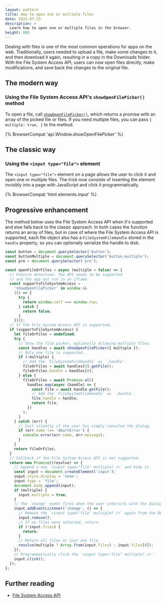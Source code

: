 ```yaml
---
layout: pattern
title: How to open one or multiple files
date: 2022-07-13
description: >
  Learn how to open one or multiple files in the browser.
height: 800
---
```


Dealing with files is one of the most common operations for apps on the web.
Traditionally, users needed to upload a file, make some changes to it, and then
download it again, resulting in a copy in the Downloads folder.
With the File System Access API, users can now open files
directly, make modifications, and save back the changes to the original file.

## The modern way

### Using the File System Access API's `showOpenFilePicker()` method

To open a file, call
[`showOpenFilePicker()`](https://developer.mozilla.org/docs/Web/API/Window/showOpenFilePicker),
which returns a promise with an array of
the picked file or files. If you need multiple files, you can pass `{ multiple: true, }` to the method.

{% BrowserCompat 'api.Window.showOpenFilePicker' %}

## The classic way

### Using the `<input type="file">` element

The `<input type="file">` element on a page allows the user to click it and open
one or multiple files. The trick now consists of inserting the element invisibly into a page with JavaScript and click it programmatically.

{% BrowserCompat 'html.elements.input' %}

## Progressive enhancement

The method below uses the File System Access API when it's supported
and else falls back to the classic approach. In both cases the function
returns an array of files, but in case of where the File System Access API
is supported, each file object also has a `FileSystemFileHandle` stored in
the `handle` property, so you can optionally serialize the handle to disk.

```js
const button = document.querySelector('button');
const buttonMultiple = document.querySelector('button.multiple');
const pre = document.querySelector('pre');

const openFileOrFiles = async (multiple = false) => {
  // Feature detection. The API needs to be supported
  // and the app not run in an iframe.
  const supportsFileSystemAccess =
    'showOpenFilePicker' in window &&
    (() => {
      try {
        return window.self === window.top;
      } catch {
        return false;
      }
    })();
  // If the File System Access API is supported…
  if (supportsFileSystemAccess) {
    let fileOrFiles = undefined;
    try {
      // Show the file picker, optionally allowing multiple files.
      const handles = await showOpenFilePicker({ multiple });
      // Only one file is requested.
      if (!multiple) {
        // Add the `FileSystemFileHandle` as `.handle`.
        fileOrFiles = await handles[0].getFile();
        fileOrFiles.handle = handles[0];
      } else {
        fileOrFiles = await Promise.all(
          handles.map(async (handle) => {
            const file = await handle.getFile();
            // Add the `FileSystemFileHandle` as `.handle`.
            file.handle = handle;
            return file;
          })
        );
      }
    } catch (err) {
      // Fail silently if the user has simply canceled the dialog.
      if (err.name !== 'AbortError') {
        console.error(err.name, err.message);
      }
    }
    return fileOrFiles;
  }
  // Fallback if the File System Access API is not supported.
  return new Promise((resolve) => {
    // Append a new `<input type="file" multiple? />` and hide it.
    const input = document.createElement('input');
    input.style.display = 'none';
    input.type = 'file';
    document.body.append(input);
    if (multiple) {
      input.multiple = true;
    }
    // The `change` event fires when the user interacts with the dialog.
    input.addEventListener('change', () => {
      // Remove the `<input type="file" multiple? />` again from the DOM.
      input.remove();
      // If no files were selected, return.
      if (!input.files) {
        return;
      }
      // Return all files or just one file.
      resolve(multiple ? Array.from(input.files) : input.files[0]);
    });
    // Programmatically click the `<input type="file" multiple? />`.
    input.click();
  });
};
```

## Further reading

- [File System Access API](/file-system-access/)
